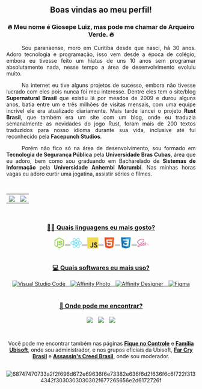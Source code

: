 ## <div align="center">Boas vindas ao meu perfil!</div>

### <div align="center">🔥 Meu nome é Giosepe Luiz, mas pode me chamar de Arqueiro Verde. 🔥</div>

<p align="justify">⠀⠀⠀⠀Sou paranaense, moro em Curitiba desde que nasci, há 30 anos. Adoro tecnologia e programação, isso vem desde a época de colégio, embora eu tivesse feito um hiatus de uns 10 anos sem programar absolutamente nada, nesse tempo a área de desenvolvimento evoluiu muito.
</p>
<p align="justify">⠀⠀⠀⠀Na internet eu tive alguns projetos de sucesso, embora não tivesse lucrado com eles pois nunca foi meu interesse. Dentre eles tem o site/blog <b>Supernatural Brasil</b> que existiu lá por meados de 2009 e durou alguns anos, batia entre um e três milhões de visitas mensais, com uma equipe incrível ele era atualizado diariamente. Mais tarde lancei o projeto <b>Rust Brasil</b>, que também era um site com um blog, onde eu traduzia semanalmente as novidades do jogo Rust, foram mais de 200 textos traduzidos para nosso idioma durante sua vida, inclusive até fui reconhecido pela <b>Facepunch Studios</b>.
</p>
<p align="justify">⠀⠀⠀⠀Porém não fico só na área de desenvolvimento, sou formado em <b>Tecnologia de Segurança Pública</b> pela <b>Universidade Bras Cubas</b>, área que eu adoro, bem como sou graduando em Bacharelado de <b>Sistemas de Informação</b> pela <b>Universidade Anhembi Morumbi</b>. Nas minhas horas vagas eu adoro curtir uma jogatina, assistir séries e filmes.
</p>
<br />

<div>
  <a href="https://github.com/giosepeluiz">
 <table align="center">
  <row>
    <td>
     <img align="center" height=165 src="https://github-readme-stats.vercel.app/api?username=giosepeluiz&show_icons=true&locale=pt-br&bg_color=1D1E21&title_color=FFAE34&border_color=FFAE34&text_color=FFFFFF&icon_color=EB0000" />
    </td>
    <td>
     <img align="center" height=165 src="https://github-readme-stats.vercel.app/api/top-langs/?username=giosepeluiz&layout=compact&locale=pt-br&bg_color=1D1E21&border_color=FFAE34&title_color=FFAE34&text_color=FFFFFF&icon_color=EB0000" />
    </td>
  </row>
   </a>
</table>

<br />
  
  ### <div align="center">👨‍💻 Quais linguagens eu mais gosto?</div>
  
  <div style="display: inline_block">
   <div align="center">
    <img align="center" alt="NodeJS" height="30" src="https://raw.githubusercontent.com/devicons/devicon/master/icons/nodejs/nodejs-original.svg">⠀
    <img align="center" alt="ReactJS" height="30"src="https://raw.githubusercontent.com/devicons/devicon/master/icons/react/react-original.svg">⠀
    <img align="center" alt="JavaScript" height="30" src="https://raw.githubusercontent.com/devicons/devicon/master/icons/javascript/javascript-original.svg">⠀
    <img align="center" alt="HTML5" height="30" src="https://raw.githubusercontent.com/devicons/devicon/master/icons/html5/html5-original.svg">⠀
    <img align="center" alt="CSS3" height="30" src="https://raw.githubusercontent.com/devicons/devicon/master/icons/css3/css3-original.svg">⠀
    <img align="center" alt="SASS" height="30" src="https://raw.githubusercontent.com/devicons/devicon/master/icons/sass/sass-original.svg">
   </div>
  </div>
  <br />
  
   ### <div align="center">💻 Quais softwares eu mais uso?</div>
  
  <div style="display: inline_block">
   <div align="center">
    <img align="center" alt="Visual Studio Code" height="30" src="https://upload.wikimedia.org/wikipedia/commons/thumb/9/9a/Visual_Studio_Code_1.35_icon.svg/1024px-Visual_Studio_Code_1.35_icon.svg.png">⠀
    <img align="center" alt="Affinity Photo" height="30" src="https://images.squarespace-cdn.com/content/v1/57d128aad482e9cbbd02db5e/1578046235797-MCP6KPOLLF8NQNX07DW1/ke17ZwdGBToddI8pDm48kISUb3EsU-0MjSEihYgifUFZw-zPPgdn4jUwVcJE1ZvWEtT5uBSRWt4vQZAgTJucoTqqXjS3CfNDSuuf31e0tVEXiZB9OBSjUIbgh0g53R00w-JIArbwqKl5ni5feqAlPRur-lC0WofN0YB1wFg-ZW0/Affinity+Photo.png">⠀
    <img align="center" alt="Affinity Designer" height="30" src="https://images.squarespace-cdn.com/content/v1/57d128aad482e9cbbd02db5e/1578046235615-9XEWCKPYWGSQSDDDOLRW/ke17ZwdGBToddI8pDm48kISUb3EsU-0MjSEihYgifUFZw-zPPgdn4jUwVcJE1ZvWEtT5uBSRWt4vQZAgTJucoTqqXjS3CfNDSuuf31e0tVEXiZB9OBSjUIbgh0g53R00w-JIArbwqKl5ni5feqAlPRur-lC0WofN0YB1wFg-ZW0/Affinity+Designer.png">⠀
    <img align="center" alt="Figma" height="30" src="https://seeklogo.com/images/F/figma-logo-E4E21D3AEA-seeklogo.com.png">
   </div>
  </div>
  <br />
  
  ### <div align="center">🚩 Onde pode me encontrar?</div>
  
  <div style="display: inline_block">
   <div align="center">
    <a href="https://facebook.com/giosepeluiz" target="_blank"><img align="center" height="30" src="https://image.flaticon.com/icons/png/512/1384/1384053.png" /></a>⠀
    <a href="https://www.linkedin.com/in/giosepeluiz/" target="_blank"><img align="center" height="30" src="https://image.flaticon.com/icons/png/512/174/174857.png" /></a>⠀
    <a href="https://www.reddit.com/u/giosepeluiz" target="_blank"><img align="center" height="30" src="https://image.flaticon.com/icons/png/512/1384/1384067.png" /></a>
   </div>
  </div>
<br />
  
##
  
  <p align="center">
    Você pode me encontrar também nas páginas <a href="https://www.facebook.com/fiquenocontrole" target="_blank"><b>Fique no Controle</b></a> e <a href="https://www.facebook.com/familiaubisoft" target="_blank"><b>Família Ubisoft</b></a>, onde sou administrador, e nos grupos oficiais da Ubisoft, <a href="https://www.facebook.com/groups/farcrybrasil" target="_blank"><b>Far Cry Brasil</b></a> e <a href="https://www.facebook.com/groups/343130509179049" target="_blank"><b>Assassin's Creed Brasil</b></a>, onde sou moderador.
    </p>
  
##

<p align="center"><img height="40" width="40" src="https://i.ibb.co/4jmWb8B/68747470733a2f2f696d672e69636f6e73382e636f6d2f636f6c6f722f3134342f3030303030302f677265656e2d6172726f.png" alt="68747470733a2f2f696d672e69636f6e73382e636f6d2f636f6c6f722f3134342f3030303030302f677265656e2d6172726f"/></p>
